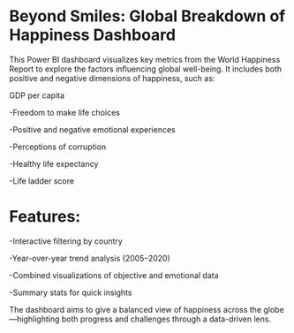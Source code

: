 # Beyond Smiles: Global Breakdown of Happiness Dashboard

This Power BI dashboard visualizes key metrics from the World Happiness Report to explore the factors influencing global well-being. It includes both positive and negative dimensions of happiness, such as:

GDP per capita

-Freedom to make life choices

-Positive and negative emotional experiences

-Perceptions of corruption

-Healthy life expectancy

-Life ladder score


# Features:

-Interactive filtering by country

-Year-over-year trend analysis (2005–2020)

-Combined visualizations of objective and emotional data

-Summary stats for quick insights


The dashboard aims to give a balanced view of happiness across the globe—highlighting both progress and challenges through a data-driven lens.
